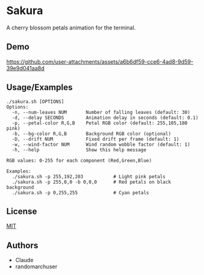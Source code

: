 
# Sakura

A cherry blossom petals animation for the terminal.


## Demo

https://github.com/user-attachments/assets/a6b6df59-cce6-4ad8-9d59-39e9d041aa8d


## Usage/Examples

```
./sakura.sh [OPTIONS]
Options:
  -n, --num-leaves NUM       Number of falling leaves (default: 30)
  -d, --delay SECONDS        Animation delay in seconds (default: 0.1)
  -p, --petal-color R,G,B    Petal RGB color (default: 255,105,180 pink)
  -b, --bg-color R,G,B       Background RGB color (optional)
  -D, --drift NUM            Fixed drift per frame (default: 1)
  -w, --wind-factor NUM      Wind random wobble factor (default: 1)
  -h, --help                 Show this help message

RGB values: 0-255 for each component (Red,Green,Blue)

Examples:
  ./sakura.sh -p 255,192,203           # Light pink petals
  ./sakura.sh -p 255,0,0 -b 0,0,0      # Red petals on black background
  ./sakura.sh -p 0,255,255             # Cyan petals

```


## License

[MIT](https://choosealicense.com/licenses/mit/)


## Authors

- Claude
- randomarchuser
